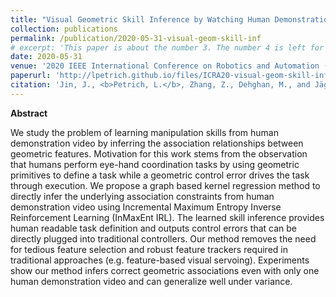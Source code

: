 ```yaml
---
title: "Visual Geometric Skill Inference by Watching Human Demonstration."
collection: publications
permalink: /publication/2020-05-31-visual-geom-skill-inf
# excerpt: 'This paper is about the number 3. The number 4 is left for future work.'
date: 2020-05-31
venue: '2020 IEEE International Conference on Robotics and Automation (ICRA)'
paperurl: 'http://lpetrich.github.io/files/ICRA20-visual-geom-skill-inf.pdf'
citation: 'Jin, J., <b>Petrich, L.</b>, Zhang, Z., Dehghan, M., and Jägersand, M. (2020). &quot;Visual Geometric Skill Inference by Watching Human Demonstration.&quot; In <i>2020 IEEE International Conference on Robotics and Automation (ICRA)</i>, pp. 8985-8991.'
---
```

<!-- This paper is about the number 1. The number 2 is left for future workssssss -->

**Abstract**

We study the problem of learning manipulation skills from human demonstration video by inferring the association relationships between geometric features. Motivation for this work stems from the observation that humans perform eye-hand coordination tasks by using geometric primitives to define a task while a geometric control error drives the task through execution. We propose a graph based kernel regression method to directly infer the underlying association constraints from human demonstration video using Incremental Maximum Entropy Inverse Reinforcement Learning (InMaxEnt IRL). The learned skill inference provides human readable task definition and outputs control errors that can be directly plugged into traditional controllers. Our method removes the need for tedious feature selection and robust feature trackers required in traditional approaches (e.g. feature-based visual servoing). Experiments show our method infers correct geometric associations even with only one human demonstration video and can generalize well under variance.
